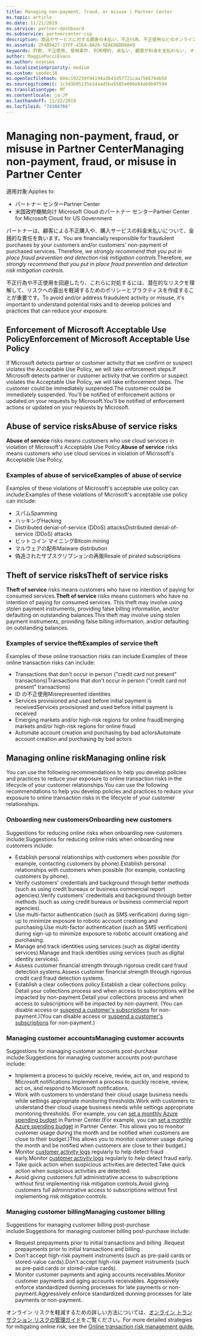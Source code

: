 ```yaml
---
title: Managing non-payment, fraud, or misuse | Partner Center
ms.topic: article
ms.date: 11/21/2019
ms.service: partner-dashboard
ms.subservice: partnercenter-csp
description: 商品やサービスに対する顧客の未払い、不正行為、不正使用などのオンライン トランザクション リスクを管理するための戦略。
ms.assetid: 2F4B9A27-37FF-41E4-8A26-5EAE88DD8A49
keywords: 詐欺, 不正使用, 使用条件, 利用規約, 未払い, 顧客が料金を支払わない, オンライン リスク, サービスの盗用, サービスの不正使用, サブスクリプションの一時停止,
author: MaggiePucciEvans
ms.author: evansma
ms.localizationpriority: medium
ms.custom: seodec18
ms.openlocfilehash: 604c192259fd4194a3b43d57721caa7566704b58
ms.sourcegitcommit: 1c3d3b95135e1daad5ba5585a090e84ab0b97594
ms.translationtype: MT
ms.contentlocale: ja-JP
ms.lasthandoff: 11/22/2019
ms.locfileid: "74384766"
---
```

# <a name="managing-non-payment-fraud-or-misuse-in-partner-center"></a><span data-ttu-id="632cb-104">Managing non-payment, fraud, or misuse in Partner Center</span><span class="sxs-lookup"><span data-stu-id="632cb-104">Managing non-payment, fraud, or misuse in Partner Center</span></span>

<span data-ttu-id="632cb-105">適用対象:</span><span class="sxs-lookup"><span data-stu-id="632cb-105">Applies to:</span></span>

- <span data-ttu-id="632cb-106">パートナー センター</span><span class="sxs-lookup"><span data-stu-id="632cb-106">Partner Center</span></span>
- <span data-ttu-id="632cb-107">米国政府機関向け Microsoft Cloud のパートナー センター</span><span class="sxs-lookup"><span data-stu-id="632cb-107">Partner Center for Microsoft Cloud for US Government</span></span>

<span data-ttu-id="632cb-108">パートナーは、顧客による不正購入や、購入サービスの料金未払いについて、金銭的な責任を負います。</span><span class="sxs-lookup"><span data-stu-id="632cb-108">You are financially responsible for fraudulent purchases by your customers and/or customers' non-payment of purchased services.</span></span> <span data-ttu-id="632cb-109">Therefore, *we strongly recommend that you put in place fraud prevention and detection risk mitigation controls*.</span><span class="sxs-lookup"><span data-stu-id="632cb-109">Therefore, *we strongly recommend that you put in place fraud prevention and detection risk mitigation controls*.</span></span>

<span data-ttu-id="632cb-110">不正行為や不正使用を回避したり、これらに対処するには、潜在的なリスクを理解して、リスクへの露出を軽減するためのポリシーとプラクティスを作成することが重要です。</span><span class="sxs-lookup"><span data-stu-id="632cb-110">To avoid and/or address fraudulent activity or misuse, it's important to understand potential risks and to develop policies and practices that can reduce your exposure.</span></span>

## <a name="enforcement-of-microsoft-acceptable-use-policy"></a><span data-ttu-id="632cb-111">Enforcement of Microsoft Acceptable Use Policy</span><span class="sxs-lookup"><span data-stu-id="632cb-111">Enforcement of Microsoft Acceptable Use Policy</span></span>

<span data-ttu-id="632cb-112">If Microsoft detects partner or customer activity that we confirm or suspect violates the Acceptable Use Policy, we will take enforcement steps.</span><span class="sxs-lookup"><span data-stu-id="632cb-112">If Microsoft detects partner or customer activity that we confirm or suspect violates the Acceptable Use Policy, we will take enforcement steps.</span></span> <span data-ttu-id="632cb-113">The customer could be immediately suspended.</span><span class="sxs-lookup"><span data-stu-id="632cb-113">The customer could be immediately suspended.</span></span> <span data-ttu-id="632cb-114">You'll be notified of enforcement actions or updated on your requests by Microsoft.</span><span class="sxs-lookup"><span data-stu-id="632cb-114">You'll be notified of enforcement actions or updated on your requests by Microsoft.</span></span>

## <a name="abuse-of-service-risks"></a><span data-ttu-id="632cb-115">Abuse of service risks</span><span class="sxs-lookup"><span data-stu-id="632cb-115">Abuse of service risks</span></span>

<span data-ttu-id="632cb-116">**Abuse of service** risks means customers who use cloud services in violation of Microsoft's Acceptable Use Policy.</span><span class="sxs-lookup"><span data-stu-id="632cb-116">**Abuse of service** risks means customers who use cloud services in violation of Microsoft's Acceptable Use Policy.</span></span>

### <a name="examples-of-abuse-of-service"></a><span data-ttu-id="632cb-117">Examples of abuse of service</span><span class="sxs-lookup"><span data-stu-id="632cb-117">Examples of abuse of service</span></span>

<span data-ttu-id="632cb-118">Examples of these violations of Microsoft's acceptable use policy can include:</span><span class="sxs-lookup"><span data-stu-id="632cb-118">Examples of these violations of Microsoft's acceptable use policy can include:</span></span>

- <span data-ttu-id="632cb-119">スパム</span><span class="sxs-lookup"><span data-stu-id="632cb-119">Spamming</span></span>
- <span data-ttu-id="632cb-120">ハッキング</span><span class="sxs-lookup"><span data-stu-id="632cb-120">Hacking</span></span>
- <span data-ttu-id="632cb-121">Distributed denial-of-service (DDoS) attacks</span><span class="sxs-lookup"><span data-stu-id="632cb-121">Distributed denial-of-service (DDoS) attacks</span></span>
- <span data-ttu-id="632cb-122">ビットコイン マイニング</span><span class="sxs-lookup"><span data-stu-id="632cb-122">Bitcoin mining</span></span>
- <span data-ttu-id="632cb-123">マルウェアの配布</span><span class="sxs-lookup"><span data-stu-id="632cb-123">Malware distribution</span></span>
- <span data-ttu-id="632cb-124">偽造されたサブスクリプションの再販</span><span class="sxs-lookup"><span data-stu-id="632cb-124">Resale of pirated subscriptions</span></span>

## <a name="theft-of-service-risks"></a><span data-ttu-id="632cb-125">Theft of service risks</span><span class="sxs-lookup"><span data-stu-id="632cb-125">Theft of service risks</span></span>

<span data-ttu-id="632cb-126">**Theft of service** risks means customers who have no intention of paying for consumed services.</span><span class="sxs-lookup"><span data-stu-id="632cb-126">**Theft of service** risks means customers who have no intention of paying for consumed services.</span></span> <span data-ttu-id="632cb-127">This theft may involve using stolen payment instruments, providing false billing information, and/or defaulting on outstanding balances.</span><span class="sxs-lookup"><span data-stu-id="632cb-127">This theft may involve using stolen payment instruments, providing false billing information, and/or defaulting on outstanding balances.</span></span>

### <a name="examples-of-service-theft"></a><span data-ttu-id="632cb-128">Examples of service theft</span><span class="sxs-lookup"><span data-stu-id="632cb-128">Examples of service theft</span></span>

<span data-ttu-id="632cb-129">Examples of these online transaction risks can include:</span><span class="sxs-lookup"><span data-stu-id="632cb-129">Examples of these online transaction risks can include:</span></span>

- <span data-ttu-id="632cb-130">Transactions that don't occur in person ("credit card not present" transactions)</span><span class="sxs-lookup"><span data-stu-id="632cb-130">Transactions that don't occur in person ("credit card not present" transactions)</span></span>
- <span data-ttu-id="632cb-131">ID の不正使用</span><span class="sxs-lookup"><span data-stu-id="632cb-131">Misrepresented identities</span></span>
- <span data-ttu-id="632cb-132">Services provisioned and used before initial payment is received</span><span class="sxs-lookup"><span data-stu-id="632cb-132">Services provisioned and used before initial payment is received</span></span>
- <span data-ttu-id="632cb-133">Emerging markets and/or high-risk regions for online fraud</span><span class="sxs-lookup"><span data-stu-id="632cb-133">Emerging markets and/or high-risk regions for online fraud</span></span>
- <span data-ttu-id="632cb-134">Automate account creation and purchasing by bad actors</span><span class="sxs-lookup"><span data-stu-id="632cb-134">Automate account creation and purchasing by bad actors</span></span>

## <a name="managing-online-risk"></a><span data-ttu-id="632cb-135">Managing online risk</span><span class="sxs-lookup"><span data-stu-id="632cb-135">Managing online risk</span></span>

<span data-ttu-id="632cb-136">You can use the following recommendations to help you develop policies and practices to reduce your exposure to online transaction risks in the lifecycle of your customer relationships.</span><span class="sxs-lookup"><span data-stu-id="632cb-136">You can use the following recommendations to help you develop policies and practices to reduce your exposure to online transaction risks in the lifecycle of your customer relationships.</span></span>

### <a name="onboarding-new-customers"></a><span data-ttu-id="632cb-137">Onboarding new customers</span><span class="sxs-lookup"><span data-stu-id="632cb-137">Onboarding new customers</span></span>

<span data-ttu-id="632cb-138">Suggestions for reducing online risks when onboarding new customers include:</span><span class="sxs-lookup"><span data-stu-id="632cb-138">Suggestions for reducing online risks when onboarding new customers include:</span></span>

- <span data-ttu-id="632cb-139">Establish personal relationships with customers when possible (for example, contacting customers by phone).</span><span class="sxs-lookup"><span data-stu-id="632cb-139">Establish personal relationships with customers when possible (for example, contacting customers by phone).</span></span>
- <span data-ttu-id="632cb-140">Verify customers' credentials and background through better methods (such as using credit bureaus or business commercial report agencies).</span><span class="sxs-lookup"><span data-stu-id="632cb-140">Verify customers' credentials and background through better methods (such as using credit bureaus or business commercial report agencies).</span></span>
- <span data-ttu-id="632cb-141">Use multi-factor authentication (such as SMS verification) during sign-up to minimize exposure to robotic account creationg and purchasing.</span><span class="sxs-lookup"><span data-stu-id="632cb-141">Use multi-factor authentication (such as SMS verification) during sign-up to minimize exposure to robotic account creationg and purchasing.</span></span>
- <span data-ttu-id="632cb-142">Manage and track identities using services (such as digital identity services).</span><span class="sxs-lookup"><span data-stu-id="632cb-142">Manage and track identities using services (such as digital identity services).</span></span>
- <span data-ttu-id="632cb-143">Assess customer financial strength through rigorous credit card fraud detection systems.</span><span class="sxs-lookup"><span data-stu-id="632cb-143">Assess customer financial strength through rigorous credit card fraud detection systems.</span></span>
- <span data-ttu-id="632cb-144">Establish a clear collections policy.</span><span class="sxs-lookup"><span data-stu-id="632cb-144">Establish a clear collections policy.</span></span> <span data-ttu-id="632cb-145">Detail your collections process and when access to subscriptions will be impacted by non-payment.</span><span class="sxs-lookup"><span data-stu-id="632cb-145">Detail your collections process and when access to subscriptions will be impacted by non-payment.</span></span> <span data-ttu-id="632cb-146">(You can disable access or [suspend a customer's subscriptions](suspend-a-subscription.md) for non-payment.)</span><span class="sxs-lookup"><span data-stu-id="632cb-146">(You can disable access or [suspend a customer's subscriptions](suspend-a-subscription.md) for non-payment.)</span></span>

### <a name="managing-customer-accounts"></a><span data-ttu-id="632cb-147">Managing customer accounts</span><span class="sxs-lookup"><span data-stu-id="632cb-147">Managing customer accounts</span></span>

<span data-ttu-id="632cb-148">Suggestions for managing customer accounts post-purchase include:</span><span class="sxs-lookup"><span data-stu-id="632cb-148">Suggestions for managing customer accounts post-purchase include:</span></span>

- <span data-ttu-id="632cb-149">Implement a process to quickly receive, review, act on, and respond to Microsoft notifications.</span><span class="sxs-lookup"><span data-stu-id="632cb-149">Implement a process to quickly receive, review, act on, and respond to Microsoft notifications.</span></span>
- <span data-ttu-id="632cb-150">Work with customers to understand their cloud usage business needs while settings appropriate monitoring thresholds.</span><span class="sxs-lookup"><span data-stu-id="632cb-150">Work with customers to understand their cloud usage business needs while settings appropriate monitoring thresholds.</span></span> <span data-ttu-id="632cb-151">(For example, you can [set a monthly Azure spending budget](set-an-azure-spending-budget-for-your-customers.md) in Partner Center.</span><span class="sxs-lookup"><span data-stu-id="632cb-151">(For example, you can [set a monthly Azure spending budget](set-an-azure-spending-budget-for-your-customers.md) in Partner Center.</span></span> <span data-ttu-id="632cb-152">This allows you to monitor customer usage during the month and be notified when customers are close to their budget.)</span><span class="sxs-lookup"><span data-stu-id="632cb-152">This allows you to monitor customer usage during the month and be notified when customers are close to their budget.)</span></span>
- <span data-ttu-id="632cb-153">Monitor [customer activity logs](activity-logs.md) regularly to help detect fraud early.</span><span class="sxs-lookup"><span data-stu-id="632cb-153">Monitor [customer activity logs](activity-logs.md) regularly to help detect fraud early.</span></span>
- <span data-ttu-id="632cb-154">Take quick action when suspicious activities are detected.</span><span class="sxs-lookup"><span data-stu-id="632cb-154">Take quick action when suspicious activities are detected.</span></span>
- <span data-ttu-id="632cb-155">Avoid giving customers full administrative access to subscriptions without first implementing risk mitigation controls.</span><span class="sxs-lookup"><span data-stu-id="632cb-155">Avoid giving customers full administrative access to subscriptions without first implementing risk mitigation controls.</span></span>

### <a name="managing-customer-billing"></a><span data-ttu-id="632cb-156">Managing customer billing</span><span class="sxs-lookup"><span data-stu-id="632cb-156">Managing customer billing</span></span>

<span data-ttu-id="632cb-157">Suggestions for managing customer billing post-purchase include:</span><span class="sxs-lookup"><span data-stu-id="632cb-157">Suggestions for managing customer billing post-purchase include:</span></span>

- <span data-ttu-id="632cb-158">Request prepayments prior to initial transactions and billing .</span><span class="sxs-lookup"><span data-stu-id="632cb-158">Request prepayments prior to initial transactions and billing .</span></span>
- <span data-ttu-id="632cb-159">Don't accept high-risk payment instruments (such as pre-paid cards or stored-value cards).</span><span class="sxs-lookup"><span data-stu-id="632cb-159">Don't accept high-risk payment instruments (such as pre-paid cards or stored-value cards).</span></span>
- <span data-ttu-id="632cb-160">Monitor customer payments and aging accounts receivables.</span><span class="sxs-lookup"><span data-stu-id="632cb-160">Monitor customer payments and aging accounts receivables.</span></span> <span data-ttu-id="632cb-161">Aggressively enforce standardized dunning processes for late payments or non-payment.</span><span class="sxs-lookup"><span data-stu-id="632cb-161">Aggressively enforce standardized dunning processes for late payments or non-payment.</span></span>

<span data-ttu-id="632cb-162">オンライン リスクを軽減するための詳しい方法については、[オンライン トランザクション リスクの管理ガイド](https://assets.windowsphone.com/7d885238-e13b-4f10-a682-3d5adacd2859/CSP-PartnerRiskGuide-APSFinal_InvariantCulture_Default.zip)をご覧ください。</span><span class="sxs-lookup"><span data-stu-id="632cb-162">For more detailed strategies for mitigating online risk, see the [Online transaction risk management guide.](https://assets.windowsphone.com/7d885238-e13b-4f10-a682-3d5adacd2859/CSP-PartnerRiskGuide-APSFinal_InvariantCulture_Default.zip)</span></span>
